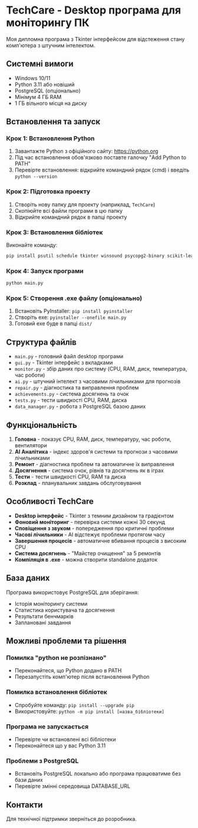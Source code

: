 # TechCare - Desktop програма для моніторингу ПК

Моя дипломна програма з Tkinter інтерфейсом для відстеження стану комп'ютера з штучним інтелектом.

## Системні вимоги
- Windows 10/11
- Python 3.11 або новіший
- PostgreSQL (опціонально)
- Мінімум 4 ГБ RAM
- 1 ГБ вільного місця на диску

## Встановлення та запуск

### Крок 1: Встановлення Python
1. Завантажте Python з офіційного сайту: https://python.org
2. Під час встановлення обов'язково поставте галочку "Add Python to PATH"
3. Перевірте встановлення: відкрийте командний рядок (cmd) і введіть `python --version`

### Крок 2: Підготовка проекту
1. Створіть нову папку для проекту (наприклад, `TechCare`)
2. Скопіюйте всі файли програми в цю папку
3. Відкрийте командний рядок в папці проекту

### Крок 3: Встановлення бібліотек
Виконайте команду:
```bash
pip install psutil schedule tkinter winsound psycopg2-binary scikit-learn numpy
```

### Крок 4: Запуск програми
```bash
python main.py
```

### Крок 5: Створення .exe файлу (опціонально)
1. Встановіть PyInstaller: `pip install pyinstaller`
2. Створіть exe: `pyinstaller --onefile main.py`
3. Готовий exe буде в папці `dist/`

## Структура файлів
- `main.py` - головний файл desktop програми
- `gui.py` - Tkinter інтерфейс з вкладками
- `monitor.py` - збір даних про систему (CPU, RAM, диск, температура, час роботи)
- `ai.py` - штучний інтелект з часовими лічильниками для прогнозів
- `repair.py` - діагностика та виправлення проблем
- `achievements.py` - система досягнень та очок
- `tests.py` - тести швидкості CPU, RAM, диска
- `data_manager.py` - робота з PostgreSQL базою даних

## Функціональність
1. **Головна** - показує CPU, RAM, диск, температуру, час роботи, вентилятори
2. **AI Аналітика** - індекс здоров'я системи та прогнози з часовими лічильниками
3. **Ремонт** - діагностика проблем та автоматичне їх виправлення
4. **Досягнення** - система очок, рівнів та досягнень як в іграх
5. **Тести** - тести швидкості CPU, RAM та диска
6. **Розклад** - планувальник завдань обслуговування

## Особливості TechCare
- **Desktop інтерфейс** - Tkinter з темним дизайном та градієнтом
- **Фоновий моніторинг** - перевірка системи кожні 30 секунд
- **Сповіщення з звуком** - попередження про критичні проблеми
- **Часові лічильники** - AI відстежує проблеми протягом часу
- **Завершення процесів** - автоматичне вбивання процесів з високим CPU
- **Система досягнень** - "Майстер очищення" за 5 ремонтів
- **Компіляція в .exe** - можна створити standalone додаток

## База даних
Програма використовує PostgreSQL для зберігання:
- Історія моніторингу системи
- Статистика користувача та досягнення
- Результати бенчмарків
- Заплановані завдання

## Можливі проблеми та рішення

### Помилка "python не розпізнано"
- Переконайтеся, що Python додано в PATH
- Перезапустіть комп'ютер після встановлення Python

### Помилка встановлення бібліотек
- Спробуйте команду: `pip install --upgrade pip`
- Використовуйте: `python -m pip install [назва_бібліотеки]`

### Програма не запускається
- Перевірте чи встановлені всі бібліотеки
- Переконайтеся що у вас Python 3.11

### Проблеми з PostgreSQL
- Встановіть PostgreSQL локально або програма працюватиме без бази даних
- Перевірте змінні середовища DATABASE_URL

## Контакти
Для технічної підтримки зверніться до розробника.